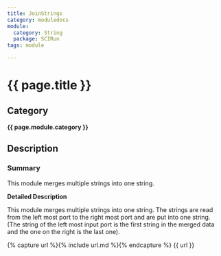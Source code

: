 ```yaml
---
title: JoinStrings
category: moduledocs
module:
  category: String
  package: SCIRun
tags: module

---
```


# {{ page.title }}

## Category

**{{ page.module.category }}**

## Description

### Summary

This module merges multiple strings into one string.

**Detailed Description**

This module merges multiple strings into one string. The strings are read from the left most port to the right most port and are put into one string. (The string of the left most input port is the first string in the merged data and the one on the right is the last one).

{% capture url %}{% include url.md %}{% endcapture %}
{{ url }}
